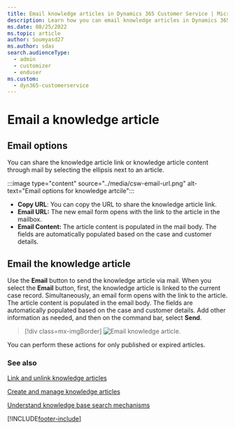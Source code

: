 ```yaml
---
title: Email knowledge articles in Dynamics 365 Customer Service | Microsoft Docs
description: Learn how you can email knowledge articles in Dynamics 365 Customer Service.
ms.date: 08/25/2022
ms.topic: article
author: Soumyasd27
ms.author: sdas
search.audienceType: 
  - admin
  - customizer
  - enduser
ms.custom: 
  - dyn365-customerservice
---
```


# Email a knowledge article

## Email options

You can share the knowledge article link or knowledge article content through mail by selecting the ellipsis next to an article.

:::image type="content" source="../media/csw-email-url.png" alt-text="Email options for knowledge artcile":::

- **Copy URL**: You can copy the URL to share the knowledge article link.
- **Email URL:** The new email form opens with the link to the article in the mailbox.
- **Email Content:** The article content is populated in the mail body. The fields are automatically populated based on the case and customer details.

## Email the knowledge article

Use the **Email** button to send the knowledge article via mail. When you select the **Email** button, first, the knowledge article is linked to the current case record. Simultaneously, an email form opens with the link to the article. The article content is populated in the email body. The fields are automatically populated based on the case and customer details. Add other information as needed, and then on the command bar, select **Send**.

  > [!div class=mx-imgBorder]
  > ![Email knowledge article.](../media/km-email.png "Email knowledge article")

You can perform these actions for only published or expired articles.

### See also

[Link and unlink knowledge articles](link-articles.md#link-and-unlink-knowledge-articles)

[Create and manage knowledge articles](customer-service-hub-user-guide-knowledge-article.md)

[Understand knowledge base search mechanisms](knowledge-base-search-methods.md)  


[!INCLUDE[footer-include](../../includes/footer-banner.md)]
